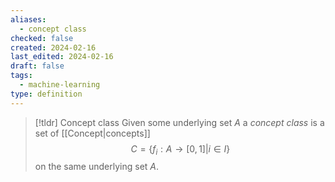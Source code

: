 ```yaml
---
aliases:
  - concept class
checked: false
created: 2024-02-16
last_edited: 2024-02-16
draft: false
tags:
  - machine-learning
type: definition
---
```

>[!tldr] Concept class
>Given some underlying set $A$ a *concept class* is a set of [[Concept|concepts]] 
>$$C = \{f_i : A \rightarrow [0,1] \vert i \in I\}$$ 
>on the same underlying set $A$.

